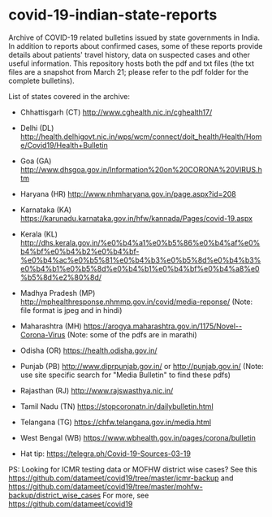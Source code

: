 # covid-19-indian-state-reports
Archive of COVID-19 related bulletins issued by state governments in India. In addition to reports about confirmed cases, some of these reports provide details about patients' travel history, data on suspected cases and other useful information. This repository hosts both the pdf and txt files (the txt files are a snapshot from March 21; please refer to the pdf folder for the complete bulletins). 

List of states covered in the archive:

- Chhattisgarh (CT)
http://www.cghealth.nic.in/cghealth17/

- Delhi (DL)
http://health.delhigovt.nic.in/wps/wcm/connect/doit_health/Health/Home/Covid19/Health+Bulletin

- Goa (GA)
http://www.dhsgoa.gov.in/Information%20on%20CORONA%20VIRUS.htm

- Haryana (HR)
http://www.nhmharyana.gov.in/page.aspx?id=208

- Karnataka (KA)
https://karunadu.karnataka.gov.in/hfw/kannada/Pages/covid-19.aspx

- Kerala (KL)
http://dhs.kerala.gov.in/%e0%b4%a1%e0%b5%86%e0%b4%af%e0%b4%bf%e0%b4%b2%e0%b4%bf-%e0%b4%ac%e0%b5%81%e0%b4%b3%e0%b5%8d%e0%b4%b3%e0%b4%b1%e0%b5%8d%e0%b4%b1%e0%b4%bf%e0%b4%a8%e0%b5%8d%e2%80%8d/

- Madhya Pradesh (MP)
http://mphealthresponse.nhmmp.gov.in/covid/media-reponse/ (Note: file format is jpeg and in hindi)

- Maharashtra (MH)
https://arogya.maharashtra.gov.in/1175/Novel--Corona-Virus (Note: some of the pdfs are in marathi)

- Odisha (OR)
https://health.odisha.gov.in/

- Punjab (PB)
http://www.diprpunjab.gov.in/ or http://punjab.gov.in/ (Note: use site specific search for "Media Bulletin" to find these pdfs)

- Rajasthan (RJ)
http://www.rajswasthya.nic.in/

- Tamil Nadu (TN)
https://stopcoronatn.in/dailybulletin.html

- Telangana (TG)
https://chfw.telangana.gov.in/media.html

- West Bengal (WB)
https://www.wbhealth.gov.in/pages/corona/bulletin

- Hat tip: https://telegra.ph/Covid-19-Sources-03-19

PS: Looking for ICMR testing data or MOFHW district wise cases? See this https://github.com/datameet/covid19/tree/master/icmr-backup and  https://github.com/datameet/covid19/tree/master/mohfw-backup/district_wise_cases For more, see https://github.com/datameet/covid19
